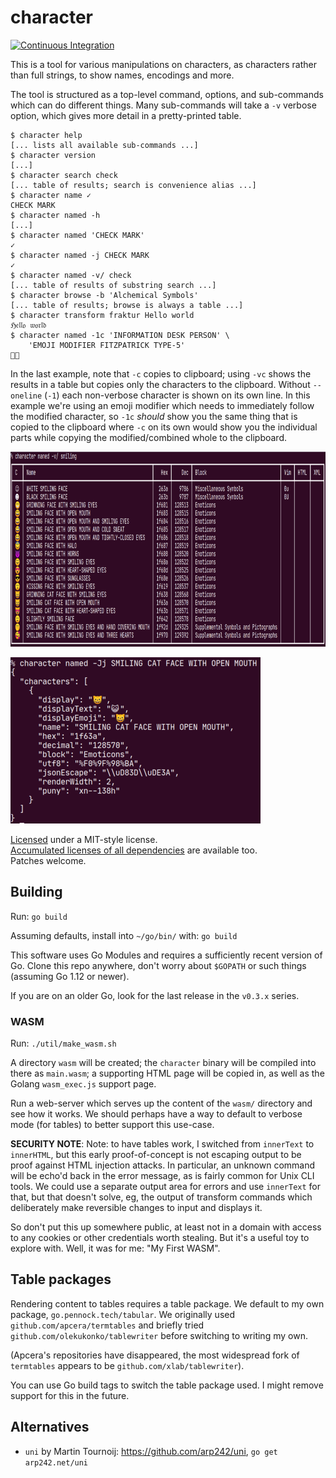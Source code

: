 character
=========

[![Continuous Integration](https://secure.travis-ci.org/philpennock/character.svg?branch=main)](http://travis-ci.org/philpennock/character)

This is a tool for various manipulations on characters, as characters rather
than full strings, to show names, encodings and more.

The tool is structured as a top-level command, options, and sub-commands which
can do different things.  Many sub-commands will take a `-v` verbose option,
which gives more detail in a pretty-printed table.

```console
$ character help
[... lists all available sub-commands ...]
$ character version
[...]
$ character search check
[... table of results; search is convenience alias ...]
$ character name ✓
CHECK MARK
$ character named -h
[...]
$ character named 'CHECK MARK'
✓
$ character named -j CHECK MARK
✓
$ character named -v/ check
[... table of results of substring search ...]
$ character browse -b 'Alchemical Symbols'
[... table of results; browse is always a table ...]
$ character transform fraktur Hello world
ℌ𝔢𝔩𝔩𝔬 𝔴𝔬𝔯𝔩𝔡
$ character named -1c 'INFORMATION DESK PERSON' \
    'EMOJI MODIFIER FITZPATRICK TYPE-5'
💁🏾
```

In the last example, note that `-c` copies to clipboard; using `-vc` shows the
results in a table but copies only the characters to the clipboard.  Without
`--oneline` (`-1`) each non-verbose character is shown on its own line.  In
this example we're using an emoji modifier which needs to immediately follow
the modified character, so `-1c` _should_ show you the same thing that is
copied to the clipboard where `-c` on its own would show you the individual
parts while copying the modified/combined whole to the clipboard.

<img src=".web-assets/images/character-smiling_4bfca881.png"
     alt="character named -v/ smiling"
     title="character named -v/ smiling"
     width="900" height="312">

<img src=".web-assets/images/smiling-json_71ca3acd.png"
     alt="character named -Jj SMILING CAT FACE WITH OPEN MOUTH"
     title="character named -Jj SMILING CAT FACE WITH OPEN MOUTH"
     width="400" height="266">


[Licensed](./LICENSE.txt) under a MIT-style license.  
[Accumulated licenses of all dependencies](./LICENSES_all.txt) are available
too.  
Patches welcome.


Building
--------

Run: `go build`

Assuming defaults, install into `~/go/bin/` with: `go build`

This software uses Go Modules and requires a sufficiently recent version of
Go.  Clone this repo anywhere, don't worry about `$GOPATH` or such things
(assuming Go 1.12 or newer).

If you are on an older Go, look for the last release in the `v0.3.x` series.

### WASM

Run: `./util/make_wasm.sh`

A directory `wasm` will be created; the `character` binary will be compiled
into there as `main.wasm`; a supporting HTML page will be copied in, as well
as the Golang `wasm_exec.js` support page.

Run a web-server which serves up the content of the `wasm/` directory and see
how it works.  We should perhaps have a way to default to verbose mode (for
tables) to better support this use-case.

**SECURITY NOTE**: Note: to have tables work, I switched from `innerText` to
`innerHTML`, but this early proof-of-concept is not escaping output to be
proof against HTML injection attacks.  In particular, an unknown command will
be echo'd back in the error message, as is fairly common for Unix CLI tools.
We could use a separate output area for errors and use `innerText` for that,
but that doesn't solve, eg, the output of transform commands which
deliberately make reversible changes to input and displays it.

So don't put this up somewhere public, at least not in a domain with access to
any cookies or other credentials worth stealing.  But it's a useful toy to
explore with.  Well, it was for me: "My First WASM".



Table packages
--------------

Rendering content to tables requires a table package.  We default to my own
package, `go.pennock.tech/tabular`.  We originally used
`github.com/apcera/termtables` and briefly tried
`github.com/olekukonko/tablewriter` before switching to writing my own.

(Apcera's repositories have disappeared, the most widespread fork of
`termtables` appears to be `github.com/xlab/tablewriter`).

You can use Go build tags to switch the table package used.  I might remove
support for this in the future.


Alternatives
------------

* `uni` by Martin Tournoij: <https://github.com/arp242/uni>,
  `go get arp242.net/uni`
